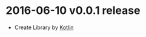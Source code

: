 2016-06-10 v0.0.1 release
================================

* Create Library by [Kotlin](http://kotlin-lang.org)